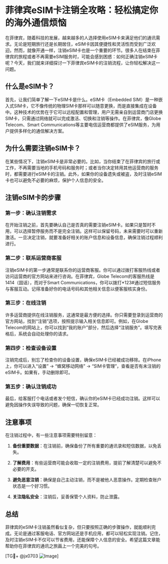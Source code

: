 # 菲律宾eSIM卡注销全攻略：轻松搞定你的海外通信烦恼

在菲律宾，随着科技的发展，越来越多的人选择使用eSIM卡来满足他们的通讯需求。无论是短期旅行还是长期居住，eSIM卡因其便捷性和灵活性而受到广泛欢迎。然而，就像开通一样，注销eSIM卡也是一个重要的环节。很多人在结束在菲律宾的旅程或者不再需要eSIM服务时，可能会感到困惑：如何正确注销eSIM卡呢？今天，我们就来详细探讨一下菲律宾eSIM卡的注销流程，让你轻松解决这一问题。

## 什么是eSIM卡？

首先，让我们简单了解一下eSIM卡是什么。eSIM卡（Embedded SIM）是一种嵌入式SIM卡，它不像传统的物理SIM卡那样可以随意更换，而是直接集成在设备中。这种技术的优势在于它可以远程配置和管理，用户无需亲自到运营商门店更换SIM卡，只需通过网络就可以完成激活、切换和注销等操作。在菲律宾，像Globe Telecom、Smart Communications等主要电信运营商都提供了eSIM服务，为用户提供多样化的通信解决方案。

## 为什么需要注销eSIM卡？

在某些情况下，注销eSIM卡是非常必要的。比如，当你结束了在菲律宾的旅行或工作，不再需要当地的手机号码和服务时；或者当你决定转用其他运营商的服务时，都需要进行eSIM卡的注销。此外，如果你的设备遗失或被盗，及时注销eSIM卡也可以避免不必要的麻烦，保护个人信息的安全。

## 注销eSIM卡的步骤

### 第一步：确认注销需求

在开始注销之前，首先要确认自己是否真的需要注销eSIM卡。如果只是暂时不用，可以选择暂停服务而不是完全注销。这样可以保留号码，未来需要时可以重新激活。一旦决定注销，就要准备好相关的账户信息和设备信息，确保注销过程顺利进行。

### 第二步：联系运营商客服

注销eSIM卡的第一步通常是联系你的运营商客服。你可以通过拨打客服热线或者访问运营商的官方网站来进行咨询。在菲律宾，Globe Telecom的客服热线是1414（固话），而对于Smart Communications，你可以拨打*123#通过短信服务与客服互动。记得准备好你的电话号码和其他相关信息以便客服核实身份。

### 第三步：在线注销

许多运营商提供在线注销服务，这通常是最方便的选择。你只需要登录到运营商的官方网站，找到“注销”选项，按照提示输入相关信息即可。例如，在Globe Telecom的网站上，你可以找到“我的账户”部分，然后选择“注销服务”。填写完表格后，系统会自动处理你的请求。

### 第四步：检查设备设置

注销完成后，别忘了检查你的设备设置，确保eSIM卡已经被成功移除。在iPhone上，你可以进入“设置” -> “蜂窝移动网络” -> “SIM卡管理”，查看是否有未注销的eSIM卡。如果有，手动删除即可。

### 第五步：确认注销成功

最后，给客服打个电话或者发个短信，确认你的eSIM卡已经成功注销。这样可以避免因操作失误导致的问题，确保一切恢复正常。

## 注意事项

在注销过程中，有一些注意事项需要特别留意：

1. **备份重要数据**：在注销前，确保备份了所有重要的通讯录和短信数据，以免丢失。
   
2. **了解费用**：有些运营商可能会收取一定的注销费用，提前了解清楚可以避免不必要的开支。

3. **避免恶意注销**：确保是自己主动注销，而不是被他人恶意操作。定期检查账户状态是一个好习惯。

4. **关注隐私安全**：注销后，妥善保管个人资料，防止泄露。

## 总结

菲律宾的eSIM卡注销虽然看似复杂，但只要按照正确的步骤操作，就能顺利完成。无论是通过客服电话、官方网站还是手机应用，都可以轻松实现注销。记住，及时注销eSIM卡不仅可以节省费用，还能保障个人信息的安全。希望这篇文章能帮助你在菲律宾的通讯之旅画上一个完美的句号。

[TG💪+ @jx0703 ![Image](https://github.com/user-attachments/assets/dbca1d08-cadb-493c-b0ec-ad6f7a83f270)]